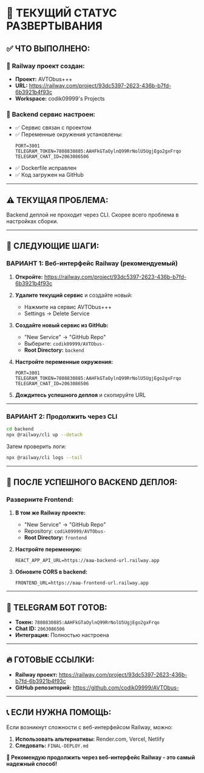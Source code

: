 # 🎯 ТЕКУЩИЙ СТАТУС РАЗВЕРТЫВАНИЯ

## ✅ **ЧТО ВЫПОЛНЕНО:**

### 🚀 **Railway проект создан:**
- **Проект:** AVTObus+++
- **URL:** https://railway.com/project/93dc5397-2623-436b-b7fd-6b3921b4f93c
- **Workspace:** codik09999's Projects

### 🔧 **Backend сервис настроен:**
- ✅ Сервис связан с проектом
- ✅ Переменные окружения установлены:
  ```
  PORT=3001
  TELEGRAM_TOKEN=7808830885:AAHFkGTaOylnQ99RrNolU5UgjEgo2gxFrqo
  TELEGRAM_CHAT_ID=2063086506
  ```
- ✅ Dockerfile исправлен
- ✅ Код загружен на GitHub

---

## ⚠️ **ТЕКУЩАЯ ПРОБЛЕМА:**

Backend деплой не проходит через CLI. Скорее всего проблема в настройках сборки.

---

## 🎯 **СЛЕДУЮЩИЕ ШАГИ:**

### **ВАРИАНТ 1: Веб-интерфейс Railway (рекомендуемый)**

1. **Откройте:** https://railway.com/project/93dc5397-2623-436b-b7fd-6b3921b4f93c

2. **Удалите текущий сервис** и создайте новый:
   - Нажмите на сервис AVTObus+++
   - Settings → Delete Service

3. **Создайте новый сервис из GitHub:**
   - "New Service" → "GitHub Repo"
   - Выберите: `codik09999/AVTObus-`
   - **Root Directory:** `backend`

4. **Настройте переменные окружения:**
   ```
   PORT=3001
   TELEGRAM_TOKEN=7808830885:AAHFkGTaOylnQ99RrNolU5UgjEgo2gxFrqo
   TELEGRAM_CHAT_ID=2063086506
   ```

5. **Дождитесь успешного деплоя** и скопируйте URL

---

### **ВАРИАНТ 2: Продолжить через CLI**

```bash
cd backend
npx @railway/cli up --detach
```

Затем проверить логи:
```bash
npx @railway/cli logs --tail
```

---

## 🎨 **ПОСЛЕ УСПЕШНОГО BACKEND ДЕПЛОЯ:**

### **Разверните Frontend:**

1. **В том же Railway проекте:**
   - "New Service" → "GitHub Repo" 
   - Repository: `codik09999/AVTObus-`
   - **Root Directory:** `frontend`

2. **Настройте переменную:**
   ```
   REACT_APP_API_URL=https://ваш-backend-url.railway.app
   ```

3. **Обновите CORS в backend:**
   ```
   FRONTEND_URL=https://ваш-frontend-url.railway.app
   ```

---

## 🤖 **TELEGRAM БОТ ГОТОВ:**

- **Токен:** `7808830885:AAHFkGTaOylnQ99RrNolU5UgjEgo2gxFrqo`
- **Chat ID:** `2063086506`
- **Интеграция:** Полностью настроена

---

## 🔥 **ГОТОВЫЕ ССЫЛКИ:**

- **Railway проект:** https://railway.com/project/93dc5397-2623-436b-b7fd-6b3921b4f93c
- **GitHub репозиторий:** https://github.com/codik09999/AVTObus-

---

## 📞 **ЕСЛИ НУЖНА ПОМОЩЬ:**

Если возникнут сложности с веб-интерфейсом Railway, можно:
1. **Использовать альтернативы:** Render.com, Vercel, Netlify
2. **Следовать:** `FINAL-DEPLOY.md`

**🎯 Рекомендую продолжить через веб-интерфейс Railway - это самый надежный способ!**